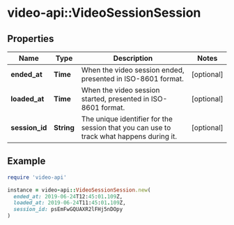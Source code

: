 # video-api::VideoSessionSession

## Properties

| Name | Type | Description | Notes |
| ---- | ---- | ----------- | ----- |
| **ended_at** | **Time** | When the video session ended, presented in ISO-8601 format. | [optional] |
| **loaded_at** | **Time** | When the video session started, presented in ISO-8601 format. | [optional] |
| **session_id** | **String** | The unique identifier for the session that you can use to track what happens during it. | [optional] |

## Example

```ruby
require 'video-api'

instance = video-api::VideoSessionSession.new(
  ended_at: 2019-06-24T12:45:01.109Z,
  loaded_at: 2019-06-24T11:45:01.109Z,
  session_id: psEmFwGQUAXR2lFHj5nDOpy
)
```

